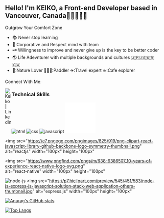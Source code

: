 
<h2>Hello! I'm KEIKO, a Front-end Developer based in Vancouver, Canada👩🏼‍💻🇨🇦</h2>

<p> Outgrow Your Comfort Zone </p>
<ul>
    <li>📚 Never stop learning</li>
    <li>🦋 Corporative and Respect mind with team</li>
    <li>🗝️ Willingness to improve and never give up is the key to be better coder</li>
    <li>🌎 Life Adevnturer with multiple backgrounds and cultures 🇯🇵🇺🇸🇰🇷🇨🇦</li>
    <li>🌿:Nature Lover  🏄🏻‍♀️:Paddler ✈️:Travel expert ☕️:Cafe explorer</li>
</ul>

<div>
    <p>Connect With Me:</p>
    <a href="https://www.linkedin.com/in/keikoshimizu/">
        <img align="left" src="https://raw.githubusercontent.com/keikoshimizu/keikoshimizu/main/images/linkedin.svg" alt="Keiko | LinkedIn" width="21px"/>
    </a>
</div>

<h3>Technical Skills</h3>
<img src="https://ru.w3docs.com/uploads/media/book_gallery/0001/02/849d4286475e04155fd5f21861f16f53db95ac72.png" 
    alt="html"
    width="100px"
    height="100px"    
>
<img src="https://www.pinpng.com/pngs/m/304-3046108_css3-logo-logos-css3-hd-png-download.png" alt="css"
    width="100px"
    height="100px"   
>
<img src="https://logospng.org/wp-content/uploads/javascript.png" alt="javascript"
    width="100px"
    height="100px"   
>
<img src="images/sass.svg" alt="sass"
    width="100px"
    height="100px"   
>


<img src="https://e7.pngegg.com/pngimages/825/919/png-clipart-react-javascript-library-github-backbone-logo-symmetry-thumbnail.png" 
    alt="reactjs"
    width="100px"
    height="100px"   
>
<img src="https://www.pngfind.com/pngs/m/638-6386507_10-years-of-experience-react-native-logo-svg.png"  
    alt="react-native"
    width="100px"
    height="100px"   
>

<img src="https://img2.gratispng.com/20180425/jrw/kisspng-node-js-javascript-web-application-express-js-comp-5ae0f84e2a4242.1423638015246930701731.jpg"     
    alt="node-js"
    width="100px"
    height="100px"   
    >
<img src="https://p7.hiclipart.com/preview/545/451/583/node-js-express-js-javascript-solution-stack-web-application-others-thumbnail.jpg" 
    alt="express.js"
    width="100px"
    height="100px"   
>



[![Anurag's GitHub stats](https://github-readme-stats.vercel.app/api?username=KeikoShimizu&count_private=true&show_icons=true&theme=radical)](https://github.com/KeikoShimizu/github-readme-stats)

[![Top Langs](https://github-readme-stats.vercel.app/api/top-langs/?username=KeikoShimizu&layout=compact&theme=radical)](https://github.com/KeikoShimizu/github-readme-stats)
